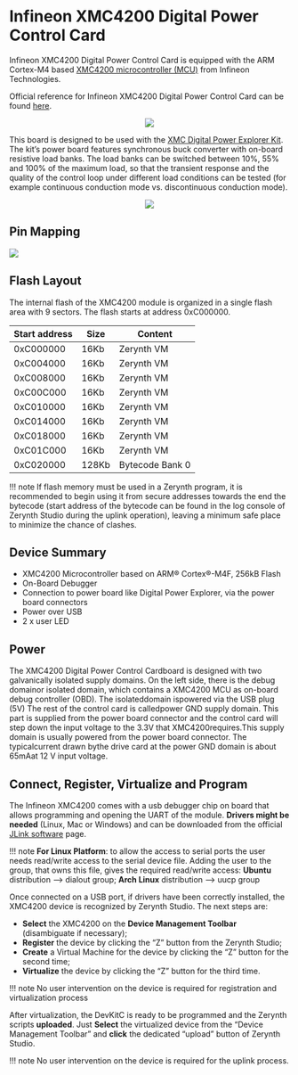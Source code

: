 # Infineon XMC4200 Digital Power Control Card

Infineon XMC4200 Digital Power Control Card is equipped with the ARM Cortex-M4 based  [XMC4200 microcontroller (MCU)](https://www.infineon.com/dgdl/xmc4100_xmc4200_rm_v1.5_2014_04.pdf?fileId=db3a30433afc7e3e013b3c44ccd35c20&ack=t)  from Infineon Technologies.

Official reference for Infineon XMC4200 Digital Power Control Card can be found  [here](https://www.infineon.com/dgdl/Infineon-XMC4200_Microcontroller_Digital_Power_Control_Card_User_Manual-UM-v01_01-EN.pdf?fileId=5546d4625185e0e201518bf18e663e3b).

<p style="text-align:center;"><img src="img/xmc4200_digitalpowercc.jpg"></p>

This board is designed to be used with the [XMC Digital Power Explorer Kit](https://www.infineon.com/cms/en/product/evaluation-boards/kit_xmc_dp_exp_01/). The kit’s power board features synchronous buck converter with on-board resistive load banks. The load banks can be switched between 10%, 55% and 100% of the maximum load, so that the transient response and the quality of the control loop under different load conditions can be tested (for example continuous conduction mode vs. discontinuous conduction mode).

<p style="text-align:center;"><img src="img/xmc_digitalpowerexplorer.jpg"></p>

## Pin Mapping

![](img/xmc4200_digitalpowercc_io.jpg)

## Flash Layout

The internal flash of the XMC4200 module is organized in a single flash area with 9 sectors. The flash starts at address 0xC000000.

| Start address | Size  | Content         |
|---------------|-------|-----------------|
| 0xC000000     | 16Kb  | Zerynth VM      |
| 0xC004000     | 16Kb  | Zerynth VM      |
| 0xC008000     | 16Kb  | Zerynth VM      |
| 0xC00C000     | 16Kb  | Zerynth VM      |
| 0xC010000     | 16Kb  | Zerynth VM      |
| 0xC014000     | 16Kb  | Zerynth VM      |
| 0xC018000     | 16Kb  | Zerynth VM      |
| 0xC01C000     | 16Kb  | Zerynth VM      |
| 0xC020000     | 128Kb | Bytecode Bank 0 |

!!! note
	If flash memory must be used in a Zerynth program, it is recommended to begin using it from secure addresses towards the end the bytecode (start address of the bytecode can be found in the log console of Zerynth Studio during the uplink operation), leaving a minimum safe place to minimize the chance of clashes.

## Device Summary

-   XMC4200 Microcontroller based on ARM® Cortex®-M4F, 256kB Flash
-   On-Board Debugger
-   Connection to power board like Digital Power Explorer, via the power board connectors
-   Power over USB
-   2 x user LED

## Power

The XMC4200 Digital Power Control Cardboard is designed with two galvanically isolated supply domains. On the left side, there is the debug domainor isolated domain, which contains a XMC4200 MCU as on-board debug controller (OBD). The isolateddomain ispowered via the USB plug (5V) The rest of the control card is calledpower GND supply domain. This part is supplied from the power board connector and the control card will step down the input voltage to the 3.3V that XMC4200requires.This supply domain is usually powered from the power board connector. The typicalcurrent drawn bythe drive card at the power GND domain is about 65mAat 12 V input voltage.

## Connect, Register, Virtualize and Program

The Infineon XMC4200 comes with a usb debugger chip on board that allows programming and opening the UART of the module.  **Drivers might be needed**  (Linux, Mac or Windows) and can be downloaded from the official  [JLink software](https://www.segger.com/downloads/jlink/#J-LinkSoftwareAndDocumentationPack)  page.


!!! note
	**For Linux Platform**: to allow the access to serial ports the user needs read/write access to the serial device file. Adding the user to the group, that owns this file, gives the required read/write access: **Ubuntu**  distribution –> dialout group; **Arch Linux**  distribution –> uucp group

Once connected on a USB port, if drivers have been correctly installed, the XMC4200 device is recognized by Zerynth Studio. The next steps are:

-   **Select**  the XMC4200 on the  **Device Management Toolbar**  (disambiguate if necessary);
-   **Register**  the device by clicking the “Z” button from the Zerynth Studio;
-   **Create**  a Virtual Machine for the device by clicking the “Z” button for the second time;
-   **Virtualize**  the device by clicking the “Z” button for the third time.


!!! note
	No user intervention on the device is required for registration and virtualization process

After virtualization, the DevKitC is ready to be programmed and the Zerynth scripts  **uploaded**. Just  **Select**  the virtualized device from the “Device Management Toolbar” and  **click**  the dedicated “upload” button of Zerynth Studio.

!!! note
	No user intervention on the device is required for the uplink process.
<!--stackedit_data:
eyJoaXN0b3J5IjpbMTU0NDE3NDY2N119
-->